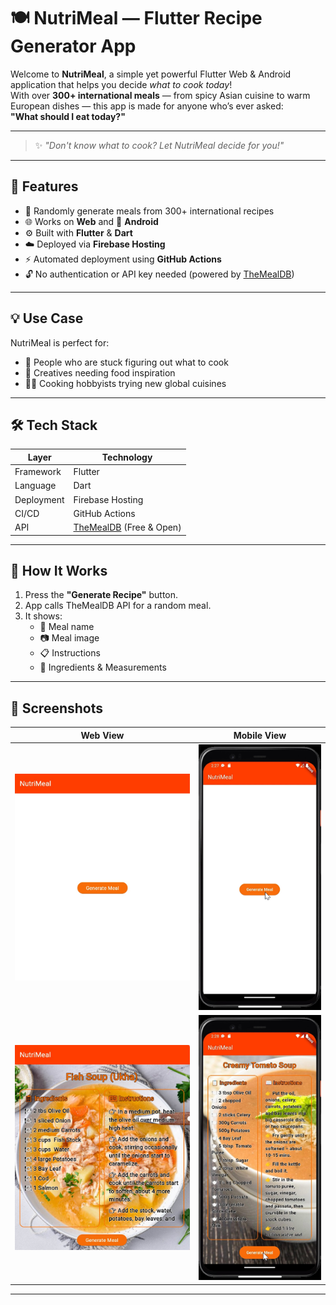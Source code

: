 # 🍽️ NutriMeal — Flutter Recipe Generator App

Welcome to **NutriMeal**, a simple yet powerful Flutter Web & Android application that helps you decide *what to cook today*!  
With over **300+ international meals** — from spicy Asian cuisine to warm European dishes — this app is made for anyone who’s ever asked:  
**"What should I eat today?"**

---

> ✨ *"Don't know what to cook? Let NutriMeal decide for you!"*

---

## 🚀 Features

- 🔀 Randomly generate meals from 300+ international recipes
- 🌐 Works on **Web** and 📱 **Android**
- ⚙️ Built with **Flutter** & **Dart**
- ☁️ Deployed via **Firebase Hosting**
- ⚡ Automated deployment using **GitHub Actions**
- 🔓 No authentication or API key needed (powered by [TheMealDB](https://www.themealdb.com/))

---

## 💡 Use Case

NutriMeal is perfect for:

- 🤯 People who are stuck figuring out what to cook
- 🧠 Creatives needing food inspiration
- 👨‍🍳 Cooking hobbyists trying new global cuisines

---

## 🛠️ Tech Stack

| Layer       | Technology           |
|-------------|----------------------|
| Framework   | Flutter              |
| Language    | Dart                 |
| Deployment  | Firebase Hosting     |
| CI/CD       | GitHub Actions       |
| API         | [TheMealDB](https://www.themealdb.com/api.php) (Free & Open) |

---

## 🧪 How It Works

1. Press the **"Generate Recipe"** button.
2. App calls TheMealDB API for a random meal.
3. It shows:
   - 🍲 Meal name
   - 📷 Meal image
   - 📋 Instructions
   - 🍴 Ingredients & Measurements

---

## 📸 Screenshots

| Web View                                | Mobile View                              |
|------------------------------------------|-----------------------------------------------------|
| ![Web Screenshot](NutriMeal-Home.jpg)    | ![Mobile Screenshot](Mobile-Home-NutriMeal.jpg)     |
| ![Web Screenshot](NutriMeal-Recipe.jpg)  | ![Mobile Screenshot](Mobile-Recipe-NutriMeal.jpg)   |

---
